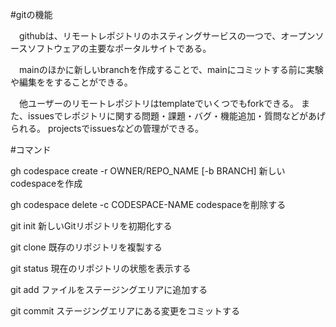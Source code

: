 #gitの機能

　githubは、リモートレポジトリのホスティングサービスの一つで、オープンソースソフトウェアの主要なポータルサイトである。

　mainのほかに新しいbranchを作成することで、mainにコミットする前に実験や編集ををすることができる。

　他ユーザーのリモートレポジトリはtemplateでいくつでもforkできる。
また、issuesでレポジトリに関する問題・課題・バグ・機能追加・質問などがあげられる。
projectsでissuesなどの管理ができる。

#コマンド

gh codespace create -r OWNER/REPO_NAME [-b BRANCH]
    新しいcodespaceを作成

gh codespace delete -c CODESPACE-NAME
    codespaceを削除する

git init
    新しいGitリポジトリを初期化する

git clone
    既存のリポジトリを複製する

git status
    現在のリポジトリの状態を表示する

git add
    ファイルをステージングエリアに追加する

git commit
    ステージングエリアにある変更をコミットする
    